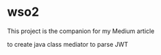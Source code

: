 # wso2
This project is the companion for my Medium article

to create java class mediator to parse JWT
